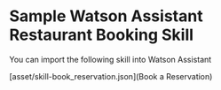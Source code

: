 # Sample Watson Assistant Restaurant Booking Skill

You can import the following skill into Watson Assistant

[asset/skill-book_reservation.json](Book a Reservation)
